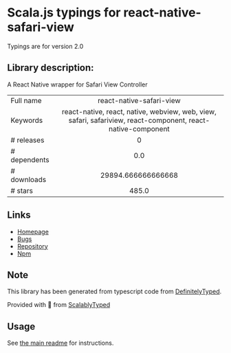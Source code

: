 
# Scala.js typings for react-native-safari-view

Typings are for version 2.0

## Library description:
A React Native wrapper for Safari View Controller

|                    |                 |
| ------------------ | :-------------: |
| Full name          | react-native-safari-view |
| Keywords           | react-native, react, native, webview, web, view, safari, safariview, react-component, react-native-component |
| # releases         | 0 |
| # dependents       | 0.0 |
| # downloads        | 29894.666666666668 |
| # stars            | 485.0 |

## Links
- [Homepage](https://github.com/naoufal/react-native-safari-view)
- [Bugs](https://github.com/naoufal/react-native-safari-view/issues)
- [Repository](https://github.com/naoufal/react-native-safari-view)
- [Npm](https://www.npmjs.com/package/react-native-safari-view)
    


## Note
This library has been generated from typescript code from [DefinitelyTyped](https://definitelytyped.org).

Provided with :purple_heart: from [ScalablyTyped](https://github.com/oyvindberg/ScalablyTyped)

## Usage
See [the main readme](../../readme.md) for instructions.


